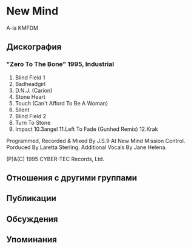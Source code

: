 # New Mind

A-la KMFDM

## Дискография

### "Zero To The Bone" 1995, Industrial

1. Blind Field 1
2. Badheadgirl
3. D.N.J. (Carion)
4. Stone Heart
5. Touch (Can't Afford To Be A Woman)
6. Silent
7. Blind Field 2
8. Turn To Stone
9. Impact
10.3angel
11.Left To Fade (Gunhed Remix)
12.Krak

Programmed, Recorded & Mixed By J.S.9
At New Mind Mission Control.
Porduced By Laretta Sterling.
Additional Vocals By Jane Helena.

(P)&(C) 1995 CYBER-TEC Records, Ltd.


## Отношения с другими группами


## Публикации


## Обсуждения


## Упоминания

